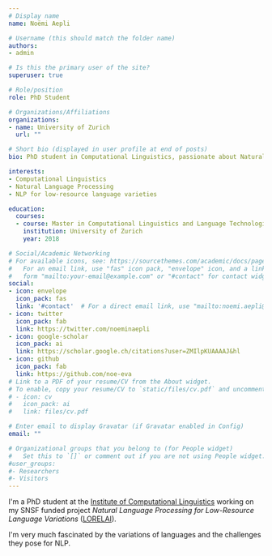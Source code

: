 ```yaml
---
# Display name
name: Noëmi Aepli

# Username (this should match the folder name)
authors:
- admin

# Is this the primary user of the site?
superuser: true

# Role/position
role: PhD Student

# Organizations/Affiliations
organizations:
- name: University of Zurich
  url: ""

# Short bio (displayed in user profile at end of posts)
bio: PhD student in Computational Linguistics, passionate about Natural Language Processing for Dialects

interests:
- Computational Linguistics
- Natural Language Processing
- NLP for low-resource language varieties

education:
  courses:
  - course: Master in Computational Linguistics and Language Technologies
    institution: University of Zurich
    year: 2018

# Social/Academic Networking
# For available icons, see: https://sourcethemes.com/academic/docs/page-builder/#icons
#   For an email link, use "fas" icon pack, "envelope" icon, and a link in the
#   form "mailto:your-email@example.com" or "#contact" for contact widget.
social:
- icon: envelope
  icon_pack: fas
  link: '#contact'  # For a direct email link, use "mailto:noemi.aepli@uzh.ch".
- icon: twitter
  icon_pack: fab
  link: https://twitter.com/noeminaepli
- icon: google-scholar
  icon_pack: ai
  link: https://scholar.google.ch/citations?user=ZMIlpKUAAAAJ&hl
- icon: github
  icon_pack: fab
  link: https://github.com/noe-eva
# Link to a PDF of your resume/CV from the About widget.
# To enable, copy your resume/CV to `static/files/cv.pdf` and uncomment the lines below.
# - icon: cv
#   icon_pack: ai
#   link: files/cv.pdf

# Enter email to display Gravatar (if Gravatar enabled in Config)
email: ""

# Organizational groups that you belong to (for People widget)
#   Set this to `[]` or comment out if you are not using People widget.
#user_groups:
#- Researchers
#- Visitors
---
```


I'm a PhD student at the [Institute of Computational Linguistics](www.cl.uzh.ch) working on my SNSF funded project _Natural Language Processing for Low-Resource Language Variations_ ([LORELAI](https://www.cl.uzh.ch/en/texttechnologies/research/Low-Resource-NLP/LORELAI.html)). 

I'm very much fascinated by the variations of languages and the challenges they pose for NLP.

